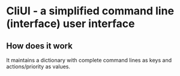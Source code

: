 # CliUI - a simplified command line (interface) user interface

## How does it work

It maintains a dictionary with complete command lines as keys and actions/priority as values.
